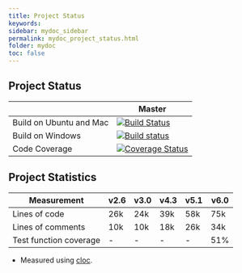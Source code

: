 ```yaml
---
title: Project Status
keywords: 
sidebar: mydoc_sidebar
permalink: mydoc_project_status.html
folder: mydoc
toc: false
---
```


## Project Status

|                         | Master |
| ------------------------| ------ |
| Build on Ubuntu and Mac | [![Build Status](https://travis-ci.org/dartsim/dart.png?branch=master)](https://travis-ci.org/dartsim/dart) |
| Build on Windows        | [![Build status](https://ci.appveyor.com/api/projects/status/6rta8olo95bpu84r/branch/master?svg=true)](https://ci.appveyor.com/project/jslee02/dart/branch/master) |
| Code Coverage           | [![Coverage Status](https://coveralls.io/repos/github/dartsim/dart/badge.svg?branch=master)](https://coveralls.io/github/dartsim/dart?branch=master) |

## Project Statistics

| Measurement            | v2.6 | v3.0 | v4.3 | v5.1 | v6.0 |
| ---------------------- | ---- | ---- | ---- | ---- | ---- |
| Lines of code          |  26k |  24k |  39k |  58k |  75k |
| Lines of comments      |  10k |  10k |  18k |  26k |  34k |
| Test function coverage |   -  |   -  |   -  |   -  |  51% |

* Measured using [cloc](http://cloc.sourceforge.net/).

